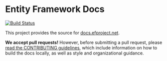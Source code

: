 Entity Framework Docs
=====================

[![Build Status](https://travis-ci.org/aspnet/EntityFramework.Docs.svg?branch=master)](https://travis-ci.org/aspnet/EntityFramework.Docs)

This project provides the source for [docs.efproject.net](http://docs.efproject.net/).

**We accept pull requests!** However, before submitting a pull request, please [read the CONTRIBUTING guidelines](CONTRIBUTING.md), which include information on how to build the docs locally, as well as style and organizational guidance.
